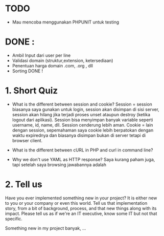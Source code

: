 # TODO 
- Mau mencoba menggunakan PHPUNIT untuk testing

# DONE : 
- Ambil Input dari user per line
- Validasi domain (struktur,extension, ketersediaan)
- Penentuan harga domain .com, .org , dll
- Sorting DONE ! 



# 1. Short Quiz
- What is the different between session and cookie?
Session = session biasanya saya gunakan untuk login, session akan disimpan di sisi server, session akan hilang jika terjadi proses unset ataupun destroy (ketika logout dari aplikasi). Session bisa menyimpan banyak variable seperti username, id, name, dll. Session cenderung lebih aman.
Cookie = lain dengan session, sepemahaman saya cookie lebih berpatokan dengan waktu expirednya dan biasanya disimpan bukan di server tetapi di browser client.

- What is the different between cURL in PHP and curl in command line?

- Why we don't use YAML as HTTP response?
Saya kurang paham juga, tapi setelah saya browsing jawabannya adalah 

# 2. Tell us
Have you ever implemented something new in your project? It is either new to you or your company or even this world. Tell us that implementation story, from a bit of background, process, and that new things along with its impact. Please tell us as if we're an IT executive, know some IT but not that specific.

Something new in my project banyak, ...